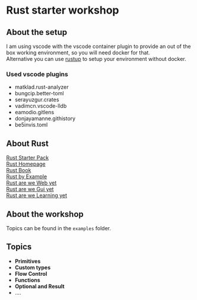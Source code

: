 # Rust starter workshop
## About the setup
I am using vscode with the vscode container plugin to provide an out of the box working environment, so you will need docker for that.    
Alternative you can use [rustup](https://rustup.rs/) to setup your environment without docker.   
### Used vscode plugins
- matklad.rust-analyzer
- bungcip.better-toml
- serayuzgur.crates
- vadimcn.vscode-lldb
- eamodio.gitlens
- donjayamanne.githistory
- be5invis.toml   
## About Rust
[Rust Starter Pack](https://opheron.github.io/rust-starter-pack/)  
[Rust Homepage](https://www.rust-lang.org/)  
[Rust Book](https://doc.rust-lang.org/book/)  
[Rust by Example](https://doc.rust-lang.org/rust-by-example)  
[Rust are we Web yet](https://www.arewewebyet.org/)  
[Rust are we Gui yet](http://www.areweguiyet.com/)  
[Rust are we Learning yet](http://www.arewelearningyet.com/)
## About the workshop
Topics can be found in the `examples` folder.
## Topics
- **Primitives**
- **Custom types**
- **Flow Control**
- **Functions**
- **Optional and Result**
- ....
